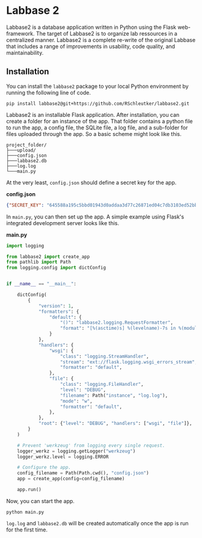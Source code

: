 # Labbase 2

Labbase2 is a database application written in Python using the Flask 
web-framework. The target of Labbase2 is to organize lab ressources in a 
centralized manner. Labbase2 is a complete re-write of the original Labbase 
that includes a range of improvements in usability, code quality, and 
maintainability.


## Installation

You can install the `labbase2` package to your local Python environment by running the following line of code.

````commandline
pip install labbase2@git+https://github.com/RSchleutker/labbase2.git
````

Labbase2 is an installable Flask application. After installation, you can create a folder for an instance of the app. That folder contains a python file to run the app, a config file, the SQLite file, a log file, and a sub-folder for files uploaded through the app. So a basic scheme might look like this.

````commandline
project_folder/
├───upload/
├───config.json
├───labbase2.db
├───log.log
└───main.py
````

At the very least, `config.json` should define a secret key for the app.

**config.json**
````json
{"SECRET_KEY": "645588a195c5bbd01943d0addaa3d77c26871ed04c7db3103ed52bb642ce64ee"}
````

In `main.py`, you can then set up the app. A simple example using Flask's integrated development server looks like this.

**main.py**
````python
import logging

from labbase2 import create_app
from pathlib import Path
from logging.config import dictConfig


if __name__ == "__main__":

    dictConfig(
        {
            "version": 1,
            "formatters": {
                "default": {
                    "()": "labbase2.logging.RequestFormatter",
                    "format": "[%(asctime)s] %(levelname)-7s in %(module)-10s: [%(user)s] %(message)s",
                }
            },
            "handlers": {
                "wsgi": {
                    "class": "logging.StreamHandler",
                    "stream": "ext://flask.logging.wsgi_errors_stream",
                    "formatter": "default",
                },
                "file": {
                    "class": "logging.FileHandler",
                    "level": "DEBUG",
                    "filename": Path("instance", "log.log"),
                    "mode": "w",
                    "formatter": "default",
                },
            },
            "root": {"level": "DEBUG", "handlers": ["wsgi", "file"]},
        }
    )

    # Prevent 'werkzeug' from logging every single request.
    logger_werkz = logging.getLogger("werkzeug")
    logger_werkz.level = logging.ERROR

    # Configure the app.
    config_filename = Path(Path.cwd(), "config.json")
    app = create_app(config=config_filename)

    app.run()
````

Now, you can start the app.

````commandline
python main.py
````

`log.log` and `labbase2.db` will be created automatically once the app is run for the first time.
